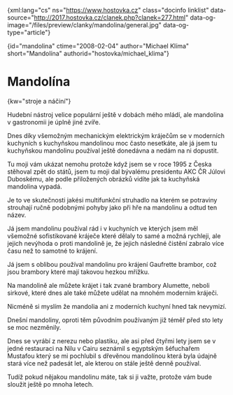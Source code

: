 
{xml:lang="cs" ns="https://www.hostovka.cz" class="docinfo linklist" data-source="http://2017.hostovka.cz/clanek.php?clanek=277.html" data-og-image="/files/preview/clanky/mandolina/general.jpg" data-og-type="article"}

{id="mandolina" ctime="2008-02-04" author="Michael Klíma" short="Mandolína" authorid="hostovka/michael_klima"}

# Mandolína

<!-- generated attribute kw by user_udpatekw.sh on 2019-03-11, do not edit -->

{kw="stroje a náčiní"}

Hudební nástroj velice populární ještě v dobách mého mládí, ale mandolina v gastronomii je úplně jiné zvíře.

Dnes díky všemožným mechanickým elektrickým kráječům se v moderních kuchyních s kuchyňskou mandolinou moc často nesetkáte, ale já jsem tu kuchyňskou mandolinu používal ještě donedávna a nedám na ni dopustit.

Tu moji vám ukázat nemohu protože když jsem se v roce 1995 z Česka stěhoval zpět do států, jsem tu moji dal bývalému presidentu AKC ČR Júlovi Duboskému, ale podle přiložených obrázků vidíte jak ta kuchyňská mandolina vypadá.

Je to ve skutečnosti jakési multifunkční struhadlo na kterém se potraviny strouhají ručně podobnými pohyby jako při hře na mandolinu a odtud ten název.

Já jsem mandolinu používal rád i v kuchyních ve kterých jsem měl všemožné sofistikované kráječe které dělaly to samé a možná rychleji, ale jejich nevýhoda o proti mandolině je, že jejich následné čistění zabralo více času než to samotné to krájení.

Já jsem s oblibou používal mandolinu pro krájení Gaufrette brambor, což jsou brambory které mají takovou hezkou mřížku.

Na mandolině ale můžete krájet i tak zvané brambory Alumette, neboli sirkové, které dnes ale také můžete udělat na mnohém moderním kráječi.

Nicméně si myslím že mandolia ani z moderních kuchyní hned tak nevymizí.

Dnešní mandoliny, oproti těm původním používaným již téměř před sto lety se moc nezměnily.

Dnes se vyrábí z nerezu nebo plastiku, ale asi před čtyřmi lety jsem se v jedné restauraci na Nilu v Cairu seznámil s egyptským šéfuchařem Mustafou který se mi pochlubil s dřevěnou mandolínou která byla údajně stará více než padesát let, ale kterou on stále ještě denně používal.

Tudíž pokud nějakou mandolinu máte, tak si ji važte, protože vám bude sloužit ještě po mnoha letech.


